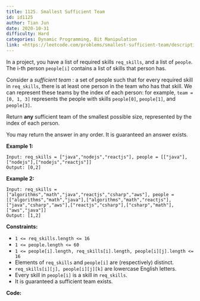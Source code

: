 ```yaml
---
title: 1125. Smallest Sufficient Team
id: id1125
author: Tian Jun
date: 2020-10-31
difficulty: Hard
categories: Dynamic Programming, Bit Manipulation
link: <https://leetcode.com/problems/smallest-sufficient-team/description/>
---
```


In a project, you have a list of required skills `req_skills`, and a list of
`people`.  The i-th person `people[i]` contains a list of skills that person
has.

Consider a _sufficient team_ : a set of people such that for every required
skill in `req_skills`, there is at least one person in the team who has that
skill.  We can represent these teams by the index of each person: for example,
`team = [0, 1, 3]` represents the people with skills `people[0]`, `people[1]`,
and `people[3]`.

Return **any**  sufficient team of the smallest possible size, represented by
the index of each person.

You may return the answer in any order.  It is guaranteed an answer exists.



**Example 1:**
            
	Input: req_skills = ["java","nodejs","reactjs"], people = [["java"],["nodejs"],["nodejs","reactjs"]]    
	Output: [0,2]    

**Example 2:**
            
	Input: req_skills = ["algorithms","math","java","reactjs","csharp","aws"], people = [["algorithms","math","java"],["algorithms","math","reactjs"],["java","csharp","aws"],["reactjs","csharp"],["csharp","math"],["aws","java"]]    
	Output: [1,2]    



**Constraints:**

  * `1 <= req_skills.length <= 16`
  * `1 <= people.length <= 60`
  * `1 <= people[i].length, req_skills[i].length, people[i][j].length <= 16`
  * Elements of `req_skills` and `people[i]` are (respectively) distinct.
  * `req_skills[i][j], people[i][j][k]` are lowercase English letters.
  * Every skill in `people[i]` is a skill in `req_skills`.
  * It is guaranteed a sufficient team exists.


**Code:**
